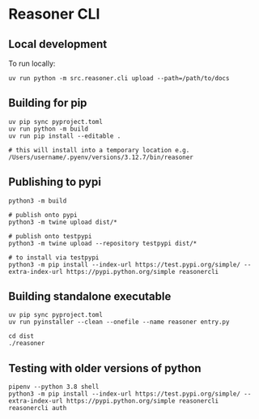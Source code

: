 
# Reasoner CLI

## Local development

To run locally:
```
uv run python -m src.reasoner.cli upload --path=/path/to/docs
```

## Building for pip
```
uv pip sync pyproject.toml
uv run python -m build
uv run pip install --editable .

# this will install into a temporary location e.g. /Users/username/.pyenv/versions/3.12.7/bin/reasoner
```

## Publishing to pypi
```
python3 -m build

# publish onto pypi
python3 -m twine upload dist/*

# publish onto testpypi
python3 -m twine upload --repository testpypi dist/*

# to install via testpypi
python3 -m pip install --index-url https://test.pypi.org/simple/ --extra-index-url https://pypi.python.org/simple reasonercli
```

## Building standalone executable
```
uv pip sync pyproject.toml
uv run pyinstaller --clean --onefile --name reasoner entry.py

cd dist
./reasoner
```

## Testing with older versions of python
```
pipenv --python 3.8 shell
python3 -m pip install --index-url https://test.pypi.org/simple/ --extra-index-url https://pypi.python.org/simple reasonercli
reasonercli auth
```
